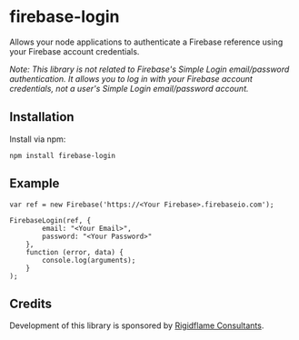 firebase-login
==============

Allows your node applications to authenticate a Firebase reference using your Firebase account credentials.

*Note: This library is not related to Firebase's Simple Login email/password authentication. It allows you to log in with your Firebase account credentials, not a user's Simple Login email/password account.*

Installation
------------

Install via npm:

    npm install firebase-login


Example
-------
    var ref = new Firebase('https://<Your Firebase>.firebaseio.com');

    FirebaseLogin(ref, {
            email: "<Your Email>", 
            password: "<Your Password>"
        }, 
        function (error, data) {
            console.log(arguments);
        }
    );
    
Credits
-------
Development of this library is sponsored by [Rigidflame Consultants](http://www.rigidflame.com).
